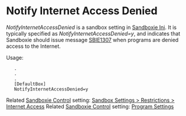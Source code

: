 # Notify Internet Access Denied

_NotifyInternetAccessDenied_ is a sandbox setting in [Sandboxie Ini](SandboxieIni.md). It is typically specified as _NotifyInternetAccessDenied=y_, and indicates that Sandboxie should issue message [SBIE1307](SBIE1307.md) when programs are denied access to the Internet.

Usage:
```
   .
   .
   .
   [DefaultBox]
   NotifyInternetAccessDenied=y
```

Related [Sandboxie Control](SandboxieControl.md) setting: [Sandbox Settings > Restrictions > Internet Access](RestrictionsSettings#internet) Related [Sandboxie Control](SandboxieControl.md) setting: [Program Settings](ProgramSettings#page2)
